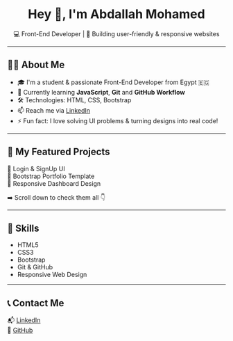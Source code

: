 <h1 align="center">Hey 👋, I'm Abdallah Mohamed</h1>

<p align="center">
  💻 Front-End Developer | 🚀 Building user-friendly & responsive websites
</p>

---

## 👨‍💻 About Me

- 🎓 I'm a student & passionate Front-End Developer from Egypt 🇪🇬  
- 🌱 Currently learning **JavaScript**, **Git** and **GitHub Workflow**  
- 🛠️ Technologies: HTML, CSS, Bootstrap  
- 📫 Reach me via [LinkedIn](https://www.linkedin.com/in/abdallah-mohamed/)  
- ⚡ Fun fact: I love solving UI problems & turning designs into real code!

---

## 📌 My Featured Projects

🔹 Login & SignUp UI  
🔹 Bootstrap Portfolio Template  
🔹 Responsive Dashboard Design  

➡️ Scroll down to check them all 👇

---

## 🧰 Skills

- HTML5  
- CSS3  
- Bootstrap  
- Git & GitHub  
- Responsive Web Design

---

## 📞 Contact Me

📬 [LinkedIn](https://www.linkedin.com/in/abdallah-asdev/)  
🐙 [GitHub](https://github.com/abdallahasdev)  
